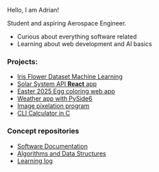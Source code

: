 Hello, I am Adrian!

Student and aspiring Aerospace Engineer.
- Curious about everything software related
- Learning about web development and AI basics

### Projects:

- [Iris Flower Dataset Machine Learning](https://github.com/Adrian-rospx/iris-flower)
- [Solar System API **React** app](https://github.com/Adrian-rospx/solar-system-site)
- [Easter 2025 Egg coloring web app](https://github.com/Adrian-rospx/easter-egg)
- [Weather app with PySide6](https://github.com/Adrian-rospx/weather-app)
- [Image pixelation program](https://github.com/Adrian-rospx/pixel-converter)  
- [CLI Calculator in C](https://github.com/Adrian-rospx/calc-cli)  

### Concept repositories

- [Software Documentation](https://github.com/Adrian-rospx/docs)
- [Algorithms and Data Structures](https://github.com/Adrian-rospx/Algorithms-Data-Structures)
- [Learning log](https://github.com/Adrian-rospx/learning-log)

